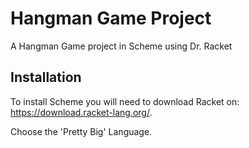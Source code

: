 Hangman Game Project
====================

A Hangman Game project in Scheme using Dr. Racket


Installation
-------------

To install Scheme you will need to download Racket on: https://download.racket-lang.org/.

Choose the 'Pretty Big' Language. 

